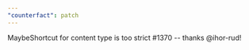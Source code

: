 ```yaml
---
"counterfact": patch
---
```


MaybeShortcut for content type is too strict #1370 -- thanks @ihor-rud!
